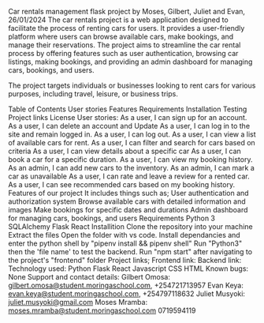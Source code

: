 Car rentals management flask project by Moses, Gilbert, Juliet and Evan, 26/01/2024
The car rentals project is a web application designed to facilitate the process of renting cars for users. It provides a user-friendly platform where users can browse available cars, make bookings, and manage their reservations. The project aims to streamline the car rental process by offering features such as user authentication, browsing car listings, making bookings, and providing an admin dashboard for managing cars, bookings, and users.

The project targets individuals or businesses looking to rent cars for various purposes, including travel, leisure, or business trips. 

Table of Contents
User stories
Features
Requirements
Installation
Testing
Project links
License
User stories:
As a user, I can sign up for an account.
As a user, I can delete an account and Update
As a user, I can log in to the site and remain logged in.
As a user, I can log out.
As a user, I can view a list of available cars for rent.
As a user, I can filter and search for cars based on criteria
As a user, I can view details about a specific car
As a user, I can book a car for a specific duration.
As a user, I can view my booking history.
As an admin, I can add new cars to the inventory.
As an admin, I can mark a car as unavailable
As a user, I can rate and leave a review for a rented car.
As a user, I can see recommended cars based on my booking history.
Features of our project
It includes things such as; 
User authentication and authorization system
Browse available cars with detailed information and images
Make bookings for specific dates and durations
Admin dashboard for managing cars, bookings, and users
Requirements
Python 3
SQLAlchemy
Flask
React
Installition
Clone the repository into your machine
Extract the files
Open the folder with vs code.
Install dependancies and enter the python shell by "pipenv install && pipenv shell"
Run "Python3" then the 'file name' to test the backend.
Run "npm start" after navigating to the project's "frontend" folder
Project links;
Frontend link:
Backend link: 
Technology used:
Python
Flask
React
Javascript
CSS
HTML
Known bugs:
None
Support and contact details:
Gilbert Omosa: gilbert.omosa@student.moringaschool.com, +254721713957
Evan Keya: evan.keya@student.moringaschool.com, +254797118632
Juliet Musyoki: juliet.musyoki@gmail.com
Moses Mramba: moses.mramba@student.moringaschool.com 0719594119
